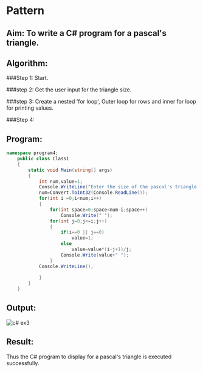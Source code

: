 # Pattern

## Aim: To write a C# program for a pascal's triangle.

## Algorithm:

###Step 1: 
Start.

###step 2:
Get the user input for the triangle size.

###step 3:
Create a nested 'for loop', Outer loop for rows and inner for loop for printing values.

###Step 4:


## Program:
```c#
namespace program4;
    public class Class1
    {
        static void Main(string[] args)
        {
            int num,value=1;
            Console.WriteLine("Enter the size of the pascal's triangle :");
            num=Convert.ToInt32(Console.ReadLine());
            for(int i =0;i<num;i++)
            {
                for(int space=0;space<num-i;space++)
                    Console.Write(" ");
                for(int j=0;j<=i;j++)
                {
                    if(i==0 || j==0)
                        value=1;
                    else
                        value=value*(i-j+1)/j;
                    Console.Write(value+" ");
                }
            Console.WriteLine();
                
            }        
        }
    }
```
## Output:

![c# ex3](https://user-images.githubusercontent.com/75234588/189466049-6aa61089-3c5d-4ca9-8531-a04a05b1a790.PNG)

## Result: 
Thus the C# program to display for a pascal's triangle is executed successfully.
